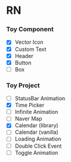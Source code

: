# RN

### Toy Component

- [x] Vector Icon
- [x] Custom Text
- [x] Header
- [x] Button
- [ ] Box

### Toy Project

- [ ] StatusBar Animation
- [x] Time Picker
- [ ] Infinite Animation
- [ ] Naver Map
- [x] Calendar (library)
- [ ] Calendar (vanilla)
- [ ] Loading Animation
- [ ] Double Click Event
- [ ] Toggle Animation
